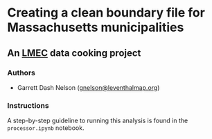 # Creating a clean boundary file for Massachusetts municipalities

## An [LMEC](https://leventhalmap.org) data cooking project

### Authors

* Garrett Dash Nelson (<gnelson@leventhalmap.org>)

### Instructions

A step-by-step guideline to running this analysis is found in the `processor.ipynb` notebook.



